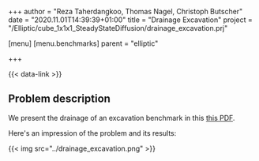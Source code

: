 +++
author = "Reza Taherdangkoo, Thomas Nagel, Christoph Butscher"
date = "2020.11.01T14:39:39+01:00"
title = "Drainage Excavation"
project = "/Elliptic/cube_1x1x1_SteadyStateDiffusion/drainage_excavation.prj"

[menu]
  [menu.benchmarks]
    parent = "elliptic"

+++

{{< data-link >}}

## Problem description

We present the drainage of an excavation benchmark in this [this PDF](../web/content/docs/benchmarks/liquid-flow/drainage_LiquidFlow.pdf).

Here's an impression of the problem and its results:

{{< img src="../drainage_excavation.png" >}}
